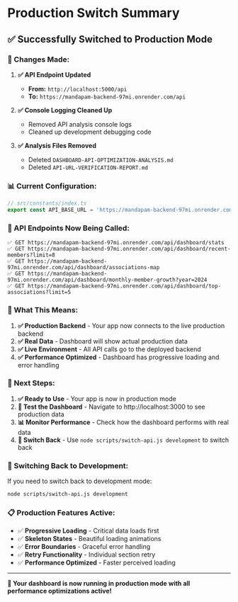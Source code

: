 # Production Switch Summary

## ✅ Successfully Switched to Production Mode

### **🔄 Changes Made:**

1. **✅ API Endpoint Updated**
   - **From:** `http://localhost:5000/api`
   - **To:** `https://mandapam-backend-97mi.onrender.com/api`

2. **✅ Console Logging Cleaned Up**
   - Removed API analysis console logs
   - Cleaned up development debugging code

3. **✅ Analysis Files Removed**
   - Deleted `DASHBOARD-API-OPTIMIZATION-ANALYSIS.md`
   - Deleted `API-URL-VERIFICATION-REPORT.md`

### **📊 Current Configuration:**

```javascript
// src/constants/index.ts
export const API_BASE_URL = 'https://mandapam-backend-97mi.onrender.com/api';
```

### **🔗 API Endpoints Now Being Called:**

```
✅ GET https://mandapam-backend-97mi.onrender.com/api/dashboard/stats
✅ GET https://mandapam-backend-97mi.onrender.com/api/dashboard/recent-members?limit=8
✅ GET https://mandapam-backend-97mi.onrender.com/api/dashboard/associations-map
✅ GET https://mandapam-backend-97mi.onrender.com/api/dashboard/monthly-member-growth?year=2024
✅ GET https://mandapam-backend-97mi.onrender.com/api/dashboard/top-associations?limit=5
```

### **🎯 What This Means:**

1. **✅ Production Backend** - Your app now connects to the live production backend
2. **✅ Real Data** - Dashboard will show actual production data
3. **✅ Live Environment** - All API calls go to the deployed backend
4. **✅ Performance Optimized** - Dashboard has progressive loading and error handling

### **🚀 Next Steps:**

1. **✅ Ready to Use** - Your app is now in production mode
2. **🧪 Test the Dashboard** - Navigate to http://localhost:3000 to see production data
3. **📊 Monitor Performance** - Check how the dashboard performs with real data
4. **🔄 Switch Back** - Use `node scripts/switch-api.js development` to switch back

### **🔄 Switching Back to Development:**

If you need to switch back to development mode:

```bash
node scripts/switch-api.js development
```

### **📋 Production Features Active:**

- ✅ **Progressive Loading** - Critical data loads first
- ✅ **Skeleton States** - Beautiful loading animations
- ✅ **Error Boundaries** - Graceful error handling
- ✅ **Retry Functionality** - Individual section retry
- ✅ **Performance Optimized** - Faster perceived loading

---

**🎉 Your dashboard is now running in production mode with all performance optimizations active!**
